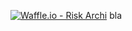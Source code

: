 [![Waffle.io - Risk Archi](https://badge.waffle.io/artur-ott/archi_risk.svg?columns=all)](https://waffle.io/artur-ott/archi_risk)
bla
